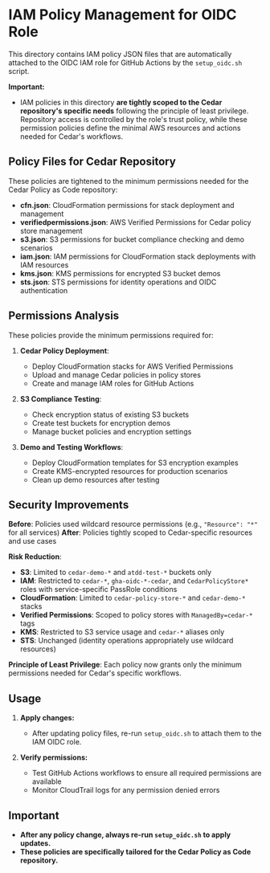 # IAM Policy Management for OIDC Role

This directory contains IAM policy JSON files that are automatically attached to the OIDC IAM role for GitHub Actions by the `setup_oidc.sh` script.

**Important:**
- IAM policies in this directory **are tightly scoped to the Cedar repository's specific needs** following the principle of least privilege. Repository access is controlled by the role's trust policy, while these permission policies define the minimal AWS resources and actions needed for Cedar's workflows.

## Policy Files for Cedar Repository

These policies are tightened to the minimum permissions needed for the Cedar Policy as Code repository:

- **cfn.json**: CloudFormation permissions for stack deployment and management
- **verifiedpermissions.json**: AWS Verified Permissions for Cedar policy store management  
- **s3.json**: S3 permissions for bucket compliance checking and demo scenarios
- **iam.json**: IAM permissions for CloudFormation stack deployments with IAM resources
- **kms.json**: KMS permissions for encrypted S3 bucket demos
- **sts.json**: STS permissions for identity operations and OIDC authentication

## Permissions Analysis

These policies provide the minimum permissions required for:

1. **Cedar Policy Deployment**:
   - Deploy CloudFormation stacks for AWS Verified Permissions
   - Upload and manage Cedar policies in policy stores
   - Create and manage IAM roles for GitHub Actions

2. **S3 Compliance Testing**:
   - Check encryption status of existing S3 buckets
   - Create test buckets for encryption demos
   - Manage bucket policies and encryption settings

3. **Demo and Testing Workflows**:
   - Deploy CloudFormation templates for S3 encryption examples
   - Create KMS-encrypted resources for production scenarios
   - Clean up demo resources after testing

## Security Improvements

**Before**: Policies used wildcard resource permissions (e.g., `"Resource": "*"` for all services)
**After**: Policies tightly scoped to Cedar-specific resources and use cases

**Risk Reduction**:
- **S3**: Limited to `cedar-demo-*` and `atdd-test-*` buckets only
- **IAM**: Restricted to `cedar-*`, `gha-oidc-*-cedar`, and `CedarPolicyStore*` roles with service-specific PassRole conditions
- **CloudFormation**: Limited to `cedar-policy-store-*` and `cedar-demo-*` stacks
- **Verified Permissions**: Scoped to policy stores with `ManagedBy=cedar-*` tags
- **KMS**: Restricted to S3 service usage and `cedar-*` aliases only
- **STS**: Unchanged (identity operations appropriately use wildcard resources)

**Principle of Least Privilege**: Each policy now grants only the minimum permissions needed for Cedar's specific workflows.

## Usage

1. **Apply changes:**
   - After updating policy files, re-run `setup_oidc.sh` to attach them to the IAM OIDC role.

2. **Verify permissions:**
   - Test GitHub Actions workflows to ensure all required permissions are available
   - Monitor CloudTrail logs for any permission denied errors

## Important
- **After any policy change, always re-run `setup_oidc.sh` to apply updates.**
- **These policies are specifically tailored for the Cedar Policy as Code repository.**

